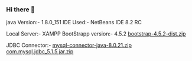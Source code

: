 ### Hi there 👋

<!--
**ocean38/ocean38** is a ✨ _special_ ✨ repository because its `README.md` (this file) appears on your GitHub profile.

Here are some ideas to get you started:

- 🔭 I’m currently working on ...
- 🌱 I’m currently learning ...
- 👯 I’m looking to collaborate on ...
- 🤔 I’m looking for help with ...
- 💬 Ask me about ...
- 📫 How to reach me: ...
- 😄 Pronouns: ...
- ⚡ Fun fact: ...
-->



java Version:- 1.8.0_151
IDE Used:- NetBeans IDE 8.2 RC

Local Server:- XAMPP
BootStrapp version:- 4.5.2
[bootstrap-4.5.2-dist.zip](https://github.com/ocean38/ocean38/files/8219785/bootstrap-4.5.2-dist.zip)

JDBC Connector:- [mysql-connector-java-8.0.21.zip](https://github.com/ocean38/ocean38/files/8219788/mysql-connector-java-8.0.21.zip)
[com.mysql.jdbc_5.1.5.jar.zip](https://github.com/ocean38/ocean38/files/8219791/com.mysql.jdbc_5.1.5.jar.zip)
